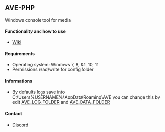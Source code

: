 ## AVE-PHP
Windows console tool for media

#### Functionality and how to use
- [Wiki](https://github.com/AbyssMorgan/AVE-PHP/wiki)

#### Requirements
- Operating system: Windows 7, 8, 8.1, 10, 11
- Permissions read/write for config folder

#### Informations
- By defaults logs save into C:\Users\%USERNAME%\AppData\Roaming\AVE you can change this by edit [AVE_LOG_FOLDER](https://github.com/AbyssMorgan/AVE-PHP/wiki/config#AVE_LOG_FOLDER) and [AVE_DATA_FOLDER](https://github.com/AbyssMorgan/AVE-PHP/wiki/config#AVE_DATA_FOLDER)

#### Contact
- [Discord](https://discord.gg/abTtrf2vsz)

